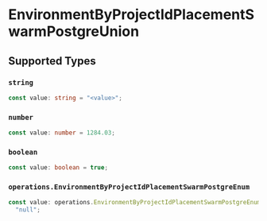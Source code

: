 # EnvironmentByProjectIdPlacementSwarmPostgreUnion


## Supported Types

### `string`

```typescript
const value: string = "<value>";
```

### `number`

```typescript
const value: number = 1284.03;
```

### `boolean`

```typescript
const value: boolean = true;
```

### `operations.EnvironmentByProjectIdPlacementSwarmPostgreEnum`

```typescript
const value: operations.EnvironmentByProjectIdPlacementSwarmPostgreEnum =
  "null";
```

